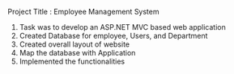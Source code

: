 Project Title : Employee Management System


1. Task was to develop an ASP.NET MVC based web application 
2. Created Database for employee, Users, and Department
3. Created overall layout of website
4. Map the database with Application
5. Implemented the functionalities


